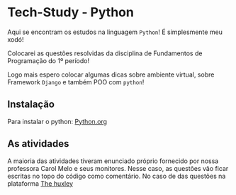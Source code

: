 # Tech-Study - Python 
Aqui se encontram os estudos na linguagem `Python`! É simplesmente meu xodó! 

Colocarei as questões resolvidas da disciplina de Fundamentos de Programação do 1º período! 

Logo mais espero colocar algumas dicas sobre ambiente virtual, sobre Framework `Django` e também POO com `python`!

<h2>Instalação</h2>

Para instalar o python: <a href="https://www.python.org/downloads/">Python.org</a>

<h2>As atividades</h2>
A maioria das atividades tiveram enunciado próprio fornecido por nossa professora Carol Melo e seus monitores. Nesse caso, as questões vão ficar escritas no topo do código como comentário. No caso de das questões na plataforma <a href="https://www.thehuxley.com/">The huxley</a>

